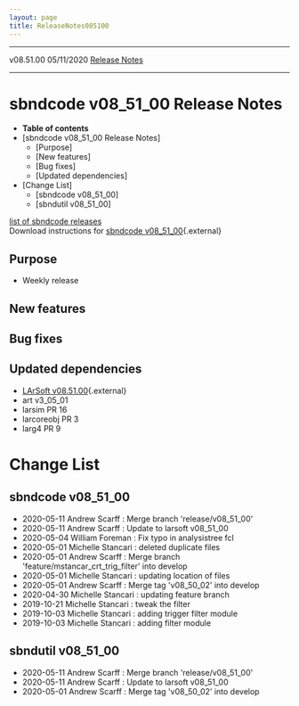 ```yaml
---
layout: page
title: ReleaseNotes085100
---
```


  ----------- ------------ -- -- ------------------------------------------------------
  v08.51.00   05/11/2020         [Release Notes](ReleaseNotes085100.html)
  ----------- ------------ -- -- ------------------------------------------------------



sbndcode v08\_51\_00 Release Notes
======================================================================================

-   **Table of contents**
-   [sbndcode v08\_51\_00 Release
    Notes]
    -   [Purpose]
    -   [New features]
    -   [Bug fixes]
    -   [Updated dependencies]
-   [Change List]
    -   [sbndcode v08\_51\_00]
    -   [sbndutil v08\_51\_00]

[list of sbndcode
releases](List_of_SBND_code_releases.html)\
Download instructions for [sbndcode
v08\_51\_00](http://scisoft.fnal.gov/scisoft/bundles/sbnd/v08_51_00/sbndcode-v08_51_00.html){.external}



Purpose
----------------------------------

-   Weekly release



New features
--------------------------------------------



Bug fixes
--------------------------------------



Updated dependencies
------------------------------------------------------------

-   [LArSoft
    v08.51.00](https://cdcvs.fnal.gov/redmine/projects/larsoft/wiki/ReleaseNotes085100){.external}
-   art v3\_05\_01
-   larsim PR 16
-   larcoreobj PR 3
-   larg4 PR 9



Change List
==========================================



sbndcode v08\_51\_00
----------------------------------------------------------

-   2020-05-11 Andrew Scarff : Merge branch \'release/v08\_51\_00\'
-   2020-05-11 Andrew Scarff : Update to larsoft v08\_51\_00
-   2020-05-04 William Foreman : Fix typo in analysistree fcl
-   2020-05-01 Michelle Stancari : deleted duplicate files
-   2020-05-01 Andrew Scarff : Merge branch
    \'feature/mstancar\_crt\_trig\_filter\' into develop
-   2020-05-01 Michelle Stancari : updating location of files
-   2020-05-01 Andrew Scarff : Merge tag \'v08\_50\_02\' into develop
-   2020-04-30 Michelle Stancari : updating feature branch
-   2019-10-21 Michelle Stancari : tweak the filter
-   2019-10-03 Michelle Stancari : adding trigger filter module
-   2019-10-03 Michelle Stancari : adding filter module



sbndutil v08\_51\_00
----------------------------------------------------------

-   2020-05-11 Andrew Scarff : Merge branch \'release/v08\_51\_00\'
-   2020-05-11 Andrew Scarff : Update to larsoft v08\_51\_00
-   2020-05-01 Andrew Scarff : Merge tag \'v08\_50\_02\' into develop
